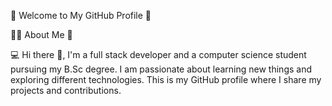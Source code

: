 
🚀 Welcome to My GitHub Profile 🚀

👨‍💻 About Me 👨‍

💻
Hi there 👋, I'm a full stack developer and a computer science student pursuing my B.Sc degree. I am passionate about learning new things and exploring different technologies. This is my GitHub profile where I share my projects and contributions.
